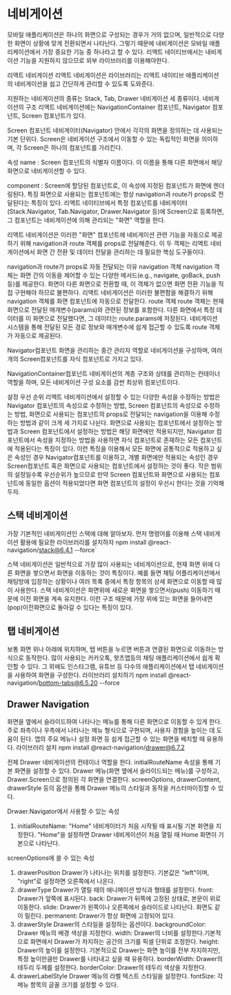 # 네비게이션

모바일 애플리케이션은 하나의 화면으로 구성되는 경우가 거의 없으며, 일반적으로 다양한 화면이 상황에 맞게 전환되면서 나타난다.
그렇기 때문에 내비게이션은 모바일 애플리케이션에서 가장 중요한 기능 중 하나라고 할 수 있다.
리액트 네이티브에서는 내비게이션 기능을 지원하지 않으므로 외부 라이브러리를 이용해야한다.


리액트 네비게이션
리액트 네비게이션은 라이브러리는 리액트 네이티브 애플리케이션의 네비게이션을 쉽고 간단하게 관리할 수 있도록 도와준다.

지원하는 네비게이션의 종류는 Stack, Tab, Drawer 네비게이션 세 종류이다.
네비게이션의 구조
리액트 네비게이션에는 NavigationContainer 컴포넌트, Navigator 컴포넌트, Screen 컴포넌트가 있다.

Screen 컴포넌트
네비게이터(Navigator) 안에서 각각의 화면을 정의하는 데 사용되는 기본 단위다.
Screen은 네비게이션 구조에서 이동할 수 있는 독립적인 화면을 의미하며, 각 Screen은 하나의 컴포넌트를 가리킨다.

속성
name : Screen 컴포넌트의 식별자 이름이다. 이 이름을 통해 다른 화면에서 해당 화면으로 네비게이션할 수 있다.

component : Screen에 할당된 컴포넌트로, 이 속성에 지정된 컴포넌트가 화면에 렌더링된다.
특징
화면으로 사용되는 컴포넌트에는 항상 navigation과 route가 props로 전달된다는 특징이 있다.
리액트 네이티브에서 특정 컴포넌트를 네비게이터(Stack.Navigator, Tab.Navigator, Drawer.Navigator 등)에 Screen으로 등록하면, 그 컴포넌트는 네비게이션에 의해 관리되는 "화면" 역할을 한다.

리액트 네비게이션은 이러한 "화면" 컴포넌트에 네비게이션 관련 기능을 자동으로 제공하기 위해 navigation과 route 객체를 props로 전달해준다.
이 두 객체는 리액트 네비게이션에서 화면 간 전환 및 데이터 전달을 관리하는 데 필요한 핵심 도구들이다.

navigation과 route가 props로 자동 전달되는 이유
navigation 객체
navigation 객체는 화면 간의 이동을 제어할 수 있는 다양한 메서드(e.g., navigate, goBack, push 등)를 제공한다.
화면이 다른 화면으로 전환할 때, 이 객체가 없으면 화면 전환 기능을 직접 구현해야 하므로 불편하다.
리액트 네비게이션은 이러한 불편함을 해결하기 위해 navigation 객체를 화면 컴포넌트에 자동으로 전달한다.
route 객체
route 객체는 현재 화면으로 전달된 매개변수(params)와 관련된 정보를 포함한다.
다른 화면에서 특정 데이터를 이 화면으로 전달했다면, 그 데이터는 route.params에 저장된다.
네비게이션 시스템을 통해 전달된 모든 경로 정보와 매개변수에 쉽게 접근할 수 있도록 route 객체가 자동으로 제공된다.

Navigator컴포넌트
화면을 관리하는 중간 관리자 역할로 네비게이션을 구성하며, 여러 개의 Screen컴포넌트를 자식 컴포넌트로 가지고 있다.

NavigationContainer컴포넌트
네비게이션의 계층 구조와 상태를 관리하는 컨테이너 역할을 하며, 모든 네비게이션 구성 요소를 감싼 최상위 컴포넌트이다.

설정 우선 순위
리액트 네비게이션에서 설정할 수 있는 다양한 속성을 수정하는 방법은 Navigator 컴포넌트의 속성으로 수정하는 방법, Screen 컴포넌트의 속성으로 수정하는 방법, 화면으로 사용되는 컴포넌트의 props로 전달되는 navigation을 이용해 수정하는 방법과 같이 크게 세 가지로 나뉜다.
화면으로 사용되는 컴포넌트에서 설정하는 방법과 Screen 컴포넌트에서 설정하는 방법은 해당 화면에만 적용되지만, Navigator 컴포넌트에서 속성을 지정하는 방법을 사용하면 자식 컴포넌트로 존재하는 모든 컴포넌트에 적용된다는 특징이 있다.
이런 특징을 이용해서 모든 화면에 공통적으로 적용하고 싶은 속성인 경우 Navigator컴포넌트를 이용하고, 개별 화면에만 적용되는 속성인 경우 Screen컴포넌트 혹은 화면으로 사용되는 컴포넌트에서 설정하는 것이 좋다.
작은 범위의 설정일수록 우선순위가 높으므로 만약 Screen 컴포넌트와 화면으로 사용되는 컴포넌트에 동일한 옵션이 적용되었다면 화면 컴포넌트의 설정이 우선시 한다는 것을 기억해두자.

## 스택 네비게이션

가장 기본적인 네비게이션인 스택에 대해 알아보자.
먼저 명령어를 이용해 스택 네비게이션 활용에 필요한 라이브러리를 설치하자
npm install @react-navigation/stack@6.4.1 --force`

스택 네비게이션은 일반적으로 가장 많이 사용되는 네비게이션으로, 현재 화면 위에 다른 화면을 쌓으면서 화면을 이동하는 것이 특징이다.
예를 들면 채팅 어플리케이션에서 채팅방에 입장하는 상황이나 여러 목록 중에서 특정 항목의 상세 화면으로 이동할 때 많이 사용한다.
스택 네비게이션은 화면위에 새로운 화면을 쌓으면서(push) 이동하기 때문에 이전 화면을 계속 유지한다.
이런 구조 때문에 가장 위에 있는 화면을 들어내면(pop)이전화면으로 돌아갈 수 있다는 특징이 있다.

## 탭 네비게이션
보통 화면 위나 아래에 위치하며, 탭 버튼을 누르면 버튼과 연결된 화면으로 이동하는 방식으로 동작한다.
많이 사용되는 카카오톡, 왓츠앱등의 채팅 애플리케이션에서 쉽게 확인할 수 있다.
그 외에도 인스타그램, 유튜브 등 다수의 애플리케이션에서 탭 네비게이션을 사용하여 화면을 구성한다.
라이브러리 설치하기
npm install @react-navigation/bottom-tabs@6.5.20 --force


## Drawer Navigation
화면을 옆에서 슬라이드하여 나타나는 메뉴를 통해 다른 화면으로 이동할 수 있게 한다.
주로 좌측이나 우측에서 나타나는 메뉴 형식으로 구현되며, 사용자 경험을 높이는 데 도움이 된다.
앱의 주요 메뉴나 설정 화면 등 쉽게 접근할 수 있는 화면을 배치할 때 유용하다.
라이브러리 설치
npm install @react-navigation/drawer@6.7.2

전체 Drawer 네비게이션의 컨테이너 역할을 한다.
initialRouteName 속성을 통해 기본 화면을 설정할 수 있다.
Drawer 메뉴(화면 옆에서 슬라이드되는 메뉴)를 구성하고, Drawer.Screen으로 정의된 각 화면을 연결한다.
screenOptions, drawerContent, drawerStyle 등의 옵션을 통해 Drawer 메뉴의 스타일과 동작을 커스터마이징할 수 있다.

Drwaer.Navigator에서 사용할 수 있는 속성
1. initialRouteName: "Home"
네비게이터가 처음 시작될 때 표시될 기본 화면을 지정한다.
"Home"을 설정하면 Drawer 네비게이션이 처음 열릴 때 Home 화면이 기본으로 나타난다.

screenOptions에 쓸 수 있는 속성
1. drawerPosition
Drawer가 나타나는 위치를 설정한다.
기본값은 "left"이며, "right"로 설정하면 오른쪽에서 나온다.
2. drawerType
Drawer가 열릴 때의 애니메이션 방식과 형태를 설정한다.
front: Drawer가 앞쪽에 표시된다.
back: Drawer가 뒤쪽에 고정된 상태로, 본문이 위로 이동한다.
slide: Drawer가 왼쪽이나 오른쪽에서 슬라이드로 나타난다. 화면도 같이 밀린다.
permanent: Drawer가 항상 화면에 고정되어 있다.
3. drawerStyle
Drawer의 스타일을 설정하는 옵션이다.
backgroundColor: Drawer 메뉴의 배경 색상을 지정한다.
width: Drawer의 너비를 설정한다.기본적으로 화면에서 Drawer가 차지하는 공간의 크기를 픽셀 단위로 조정한다.
height: Drawer의 높이를 설정한다. 기본적으로 Drawer는 화면 높이를 전부 차지하지만, 특정 높이만큼만 Drawer를 나타내고 싶을 때 유용하다.
borderWidth: Drawer의 테두리 두께를 설정한다.
borderColor: Drawer의 테두리 색상을 지정한다.
3. drawerLabelStyle
Drawer 메뉴의 라벨 텍스트 스타일을 설정한다.
fontSize: 각 메뉴 항목의 글꼴 크기를 설정할 수 있다.

